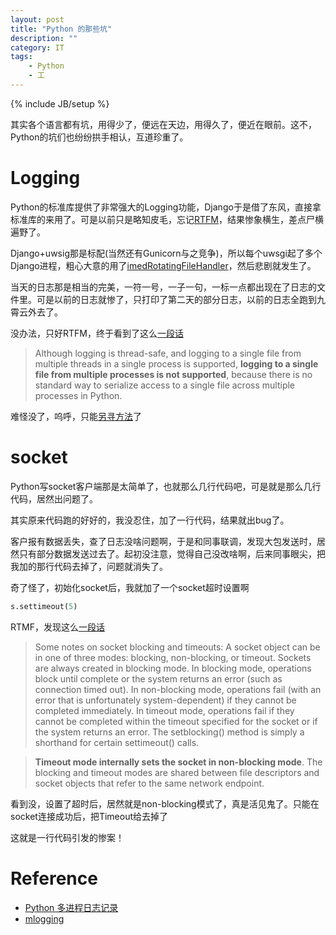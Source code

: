 ```yaml
---
layout: post
title: "Python 的那些坑"
description: ""
category: IT
tags: 
    - Python
    - 工
---
```

{% include JB/setup %}

其实各个语言都有坑，用得少了，便远在天边，用得久了，便近在眼前。这不，Python的坑们也纷纷拱手相认，互道珍重了。

# Logging
Python的标准库提供了非常强大的Logging功能，Django于是借了东风，直接拿标准库的来用了。可是以前只是略知皮毛，忘记[RTFM](http://zh.wikipedia.org/zh-cn/RTFM)，结果惨象横生，差点尸横遍野了。

Django+uwsig那是标配(当然还有Gunicorn与之竞争)，所以每个uwsgi起了多个Django进程，粗心大意的用了[imedRotatingFileHandler](http://docs.python.org/2/library/logging.handlers.html#timedrotatingfilehandler)，然后悲剧就发生了。

当天的日志那是相当的完美，一符一号，一子一句，一标一点都出现在了日志的文件里。可是以前的日志就惨了，只打印了第二天的部分日志，以前的日志全跑到九霄云外去了。

没办法，只好RTFM，终于看到了这么[一段话](http://docs.python.org/2/howto/logging-cookbook.html#logging-to-a-single-file-from-multiple-processes)

> Although logging is thread-safe, and logging to a single file from multiple threads in a single process is supported, **logging to a single file from multiple processes is not supported**, because there is no standard way to serialize access to a single file across multiple processes in Python.

难怪没了，呜呼，只能[另寻方法](http://stackoverflow.com/questions/18840785/timedrotatingfilehandler-doesnt-work-fine-in-django-with-multi-instance)了

# socket
Python写socket客户端那是太简单了，也就那么几行代码吧，可是就是那么几行代码，居然出问题了。

其实原来代码跑的好好的，我没忍住，加了一行代码，结果就出bug了。

客户报有数据丢失，查了日志没啥问题啊，于是和同事联调，发现大包发送时，居然只有部分数据发送过去了。起初没注意，觉得自己没改啥啊，后来同事眼尖，把我加的那行代码去掉了，问题就消失了。

奇了怪了，初始化socket后，我就加了一个socket超时设置啊

```python
s.settimeout(5)
```

RTMF，发现这么[一段话](http://docs.python.org/2/library/socket.html#socket.socket.settimeout)

>Some notes on socket blocking and timeouts: A socket object can be in one of three modes: blocking, non-blocking, or timeout. Sockets are always created in blocking mode. In blocking mode, operations block until complete or the system returns an error (such as connection timed out). In non-blocking mode, operations fail (with an error that is unfortunately system-dependent) if they cannot be completed immediately. In timeout mode, operations fail if they cannot be completed within the timeout specified for the socket or if the system returns an error. The setblocking() method is simply a shorthand for certain settimeout() calls.

>**Timeout mode internally sets the socket in non-blocking mode**. The blocking and timeout modes are shared between file descriptors and socket objects that refer to the same network endpoint. 

看到没，设置了超时后，居然就是non-blocking模式了，真是活见鬼了。只能在socket连接成功后，把Timeout给去掉了

这就是一行代码引发的惨案！

# Reference
* [Python 多进程日志记录](http://blogread.cn/it/article/4175?f=wb2)
* [mlogging](https://github.com/kies/mlogging)
